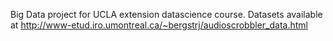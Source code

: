 Big Data project for UCLA extension datascience course. 
Datasets available at http://www-etud.iro.umontreal.ca/~bergstrj/audioscrobbler_data.html
